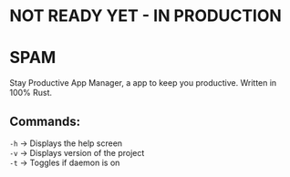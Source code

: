 # NOT READY YET - IN PRODUCTION

# SPAM
Stay Productive App Manager, a app to keep you productive. Written in 100% Rust.


## Commands:
`-h` -> Displays the help screen\
`-v` -> Displays version of the project\
`-t` -> Toggles if daemon is on
